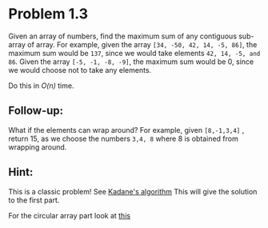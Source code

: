 # Problem 1.3

Given an array of numbers, find the maximum sum of any contiguous sub-array of
array.  For example, given the array `[34, -50, 42, 14, -5, 86]`, the maximum
sum would be `137`, since we would take elements `42, 14, -5, and 86`.  Given
the array `[-5, -1, -8, -9]`, the maximum sum would be 0, since we would choose
not to take any elements.

Do this in *O(n)* time.

## Follow-up:
What if the elements can wrap around?  For example, given `[8,-1,3,4]`
, return 15, as we choose the numbers `3,4, 8` where 8 is obtained from wrapping
around.

## Hint:

This is a classic problem!  See [Kadane's algorithm](https://en.wikipedia.org/wiki/Maximum_subarray_problem)
This will give the solution to the first part.

For the circular array part look at [this](https://medium.com/@saurav.agg19/maximum-sum-circular-subarray-437e6decd538)





